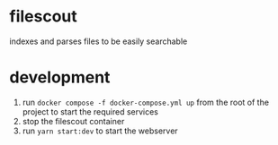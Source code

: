 # filescout

indexes and parses files to be easily searchable

# development

1. run `docker compose -f docker-compose.yml up` from the root of the project to start the required services
1. stop the filescout container
1. run `yarn start:dev` to start the webserver
